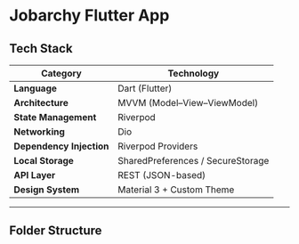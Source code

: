 #  Jobarchy Flutter App


##  Tech Stack

| Category | Technology |
|-----------|-------------|
| **Language** | Dart (Flutter) |
| **Architecture** | MVVM (Model–View–ViewModel) |
| **State Management** | Riverpod |
| **Networking** | Dio |
| **Dependency Injection** | Riverpod Providers |
| **Local Storage** | SharedPreferences / SecureStorage |
| **API Layer** | REST (JSON-based) |
| **Design System** | Material 3 + Custom Theme |

---

##  Folder Structure

